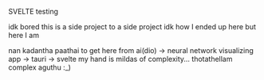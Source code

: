SVELTE testing 

idk bored
this is a side project to a side project
idk how I ended up here but here I am

nan kadantha paathai to get here
from ai(dio) -> neural network visualizing app -> tauri -> svelte 
my hand is mildas of complexity... thotathellam complex aguthu :_)
                        
